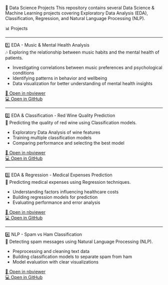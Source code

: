 🧠 Data Science Projects
This repository contains several Data Science & Machine Learning projects covering Exploratory Data Analysis (EDA), Classification, Regression, and Natural Language Processing (NLP).

📊 Projects

---

1️⃣ EDA - Music & Mental Health Analysis  
🎶 Exploring the relationship between music habits and the mental health of patients.

- Investigating correlations between music preferences and psychological conditions  
- Identifying patterns in behavior and wellbeing  
- Data visualization for better understanding of mental health insights  

<a href="https://nbviewer.org/github/Omidpour/My_Learning_Journey/blob/main/EDA%20-%20Mental%20Health%20Analysis.ipynb" target="_blank">📖 Open in nbviewer</a>  
<a href="https://github.com/Omidpour/My_Learning_Journey/blob/main/EDA%20-%20Mental%20Health%20Analysis.ipynb" target="_blank">💻 Open in GitHub</a>

---

2️⃣ EDA & Classification - Red Wine Quality Prediction  
🍷 Predicting the quality of red wine using Classification models.

- Exploratory Data Analysis of wine features  
- Training multiple classification models  
- Comparing performance and selecting the best model  

<a href="https://nbviewer.org/github/Omidpour/My_Learning_Journey/blob/main/EDA%20%26%20Classification%20-%20Red%20Wine%20Quality%20Prediction.ipynb" target="_blank">📖 Open in nbviewer</a>  
<a href="https://github.com/Omidpour/My_Learning_Journey/blob/main/EDA%20%26%20Classification%20-%20Red%20Wine%20Quality%20Prediction.ipynb" target="_blank">💻 Open in GitHub</a>

---

3️⃣ EDA & Regression - Medical Expenses Prediction  
💊 Predicting medical expenses using Regression techniques.

- Understanding factors influencing healthcare costs  
- Building regression models for prediction  
- Evaluating performance and error analysis  

<a href="https://nbviewer.org/github/Omidpour/My_Learning_Journey/blob/main/EDA%20%26%20Regression%20-%20Medical%20Expenses%20Prediction.ipynb" target="_blank">📖 Open in nbviewer</a>  
<a href="https://github.com/Omidpour/My_Learning_Journey/blob/main/EDA%20%26%20Regression%20-%20Medical%20Expenses%20Prediction.ipynb" target="_blank">💻 Open in GitHub</a>

---

4️⃣ NLP - Spam vs Ham Classification  
📧 Detecting spam messages using Natural Language Processing (NLP).

- Preprocessing and cleaning text data  
- Building classification models to separate spam from ham  
- Model evaluation with clear visualizations  

<a href="https://nbviewer.org/github/Omidpour/My_Learning_Journey/blob/main/NLP%20-%20Spam%20vs%20Ham%20Classification.ipynb" target="_blank">📖 Open in nbviewer</a>  
<a href="https://github.com/Omidpour/My_Learning_Journey/blob/main/NLP%20-%20Spam%20vs%20Ham%20Classification.ipynb" target="_blank">💻 Open in GitHub</a>

